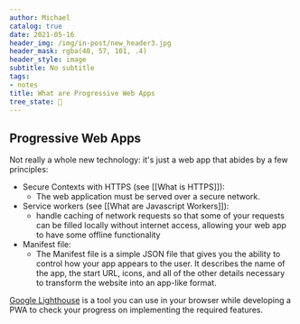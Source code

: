```yaml
---
author: Michael
catalog: true
date: 2021-05-16
header_img: /img/in-post/new_header3.jpg
header_mask: rgba(40, 57, 101, .4)
header_style: image
subtitle: No subtitle
tags:
- notes
title: What are Progressive Web Apps
tree_state: 🌱
---
```


## Progressive Web Apps
Not really a whole new technology: it's just a web app that abides by a few principles:
- Secure Contexts with HTTPS (see [[What is HTTPS]]):
	- The web application must be served over a secure network.
- Service workers (see [[What are Javascript Workers]]):
	- handle caching of network requests so that some of your requests can be filled locally without internet access, allowing your web app to have some offline functionality
- Manifest file:
	- The Manifest file is a simple JSON file that gives you the ability to control how your app appears to the user. It describes the name of the app, the start URL, icons, and all of the other details necessary to transform the website into an app-like format.

[Google Lighthouse](https://developers.google.com/web/tools/lighthouse) is a tool you can use in your browser while developing a PWA to check your progress on implementing the required features.